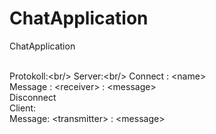 # ChatApplication
ChatApplication<br/><br/>

Protokoll:\<br/>
Server:\<br/>
  Connect : \<name\><br/>
  Message : \<receiver> :  \<message><br/>
  Disconnect<br/>
Client:<br/>
  Message: \<transmitter> : \<message><br/>
  
